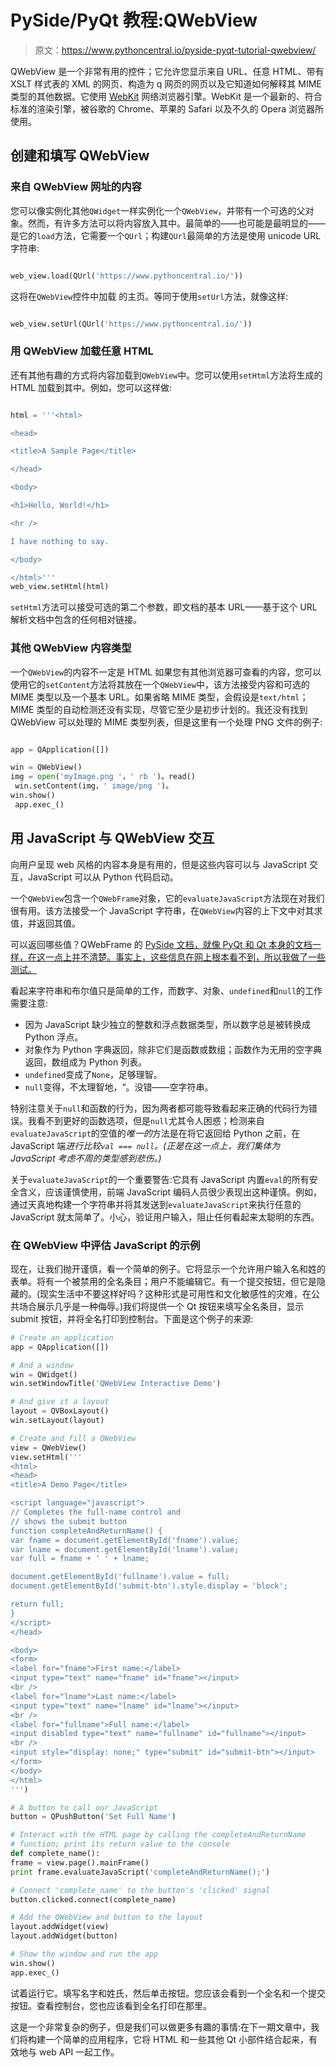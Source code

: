 # PySide/PyQt 教程:QWebView

> 原文：<https://www.pythoncentral.io/pyside-pyqt-tutorial-qwebview/>

QWebView 是一个非常有用的控件；它允许您显示来自 URL、任意 HTML、带有 XSLT 样式表的 XML 的网页、构造为 q 网页的网页以及它知道如何解释其 MIME 类型的其他数据。它使用 [WebKit](https://webkit.org/) 网络浏览器引擎。WebKit 是一个最新的、符合标准的渲染引擎，被谷歌的 Chrome、苹果的 Safari 以及不久的 Opera 浏览器所使用。

## 创建和填写 QWebView

### 来自 QWebView 网址的内容

您可以像实例化其他`QWidget`一样实例化一个`QWebView`，并带有一个可选的父对象。然而，有许多方法可以将内容放入其中。最简单的——也可能是最明显的——是它的`load`方法，它需要一个`QUrl`；构建`QUrl`最简单的方法是使用 unicode URL 字符串:

```py

web_view.load(QUrl('https://www.pythoncentral.io/'))

```

这将在`QWebView`控件中加载  的主页。等同于使用`setUrl`方法，就像这样:

```py

web_view.setUrl(QUrl('https://www.pythoncentral.io/'))

```

### 用 QWebView 加载任意 HTML

还有其他有趣的方式将内容加载到`QWebView`中。您可以使用`setHtml`方法将生成的 HTML 加载到其中。例如，您可以这样做:

```py

html = '''<html>

<head>

<title>A Sample Page</title>

</head>

<body>

<h1>Hello, World!</h1>

<hr />

I have nothing to say.

</body>

</html>'''
web_view.setHtml(html) 

```

`setHtml`方法可以接受可选的第二个参数，即文档的基本 URL——基于这个 URL 解析文档中包含的任何相对链接。

### 其他 QWebView 内容类型

一个`QWebView`的内容不一定是 HTML 如果您有其他浏览器可查看的内容，您可以使用它的`setContent`方法将其放在一个`QWebView`中，该方法接受内容和可选的 MIME 类型以及一个基本 URL。如果省略 MIME 类型，会假设是`text/html`；MIME 类型的自动检测还没有实现，尽管它至少是初步计划的。我还没有找到 QWebView 可以处理的 MIME 类型列表，但是这里有一个处理 PNG 文件的例子:

```py

app = QApplication([])

win = QWebView()
img = open('myImage.png '，' rb ')。read() 
 win.setContent(img，' image/png ')。
win.show() 
 app.exec_() 

```

## 用 JavaScript 与 QWebView 交互

向用户呈现 web 风格的内容本身是有用的，但是这些内容可以与 JavaScript 交互，JavaScript 可以从 Python 代码启动。

一个`QWebView`包含一个`QWebFrame`对象，它的`evaluateJavaScript`方法现在对我们很有用。该方法接受一个 JavaScript 字符串，在`QWebView`内容的上下文中对其求值，并返回其值。

可以返回哪些值？QWebFrame 的 [PySide 文档，就像 PyQt 和 Qt 本身的文档一样，在这一点上并不清楚。事实上，这些信息在网上根本看不到，所以我做了一些测试。](https://www.pythoncentral.io/pyside-pyqt-tutorial-qwebview/)

看起来字符串和布尔值只是简单的工作，而数字、对象、`undefined`和`null`的工作需要注意:

*   因为 JavaScript 缺少独立的整数和浮点数据类型，所以数字总是被转换成 Python 浮点。
*   对象作为 Python 字典返回，除非它们是函数或数组；函数作为无用的空字典返回，数组成为 Python 列表。
*   `undefined`变成了`None`，足够理智。
*   `null`变得，不太理智地，“。没错——空字符串。

特别注意关于`null`和函数的行为，因为两者都可能导致看起来正确的代码行为错误。我看不到更好的函数选项，但是`null`尤其令人困惑；检测来自`evaluateJavaScript`的空值的*唯一的*方法是在将它返回给 Python 之前，在 JavaScript 端*进行比较`val === null`。(正是在这一点上，我们集体为 JavaScript 考虑不周的类型感到悲伤。)*

关于`evaluateJavaScript`的一个重要警告:它具有 JavaScript 内置`eval`的所有安全含义，应该谨慎使用，前端 JavaScript 编码人员很少表现出这种谨慎。例如，通过天真地构建一个字符串并将其发送到`evaluateJavaScript`来执行任意的 JavaScript 就太简单了。小心，验证用户输入，阻止任何看起来太聪明的东西。

### 在 QWebView 中评估 JavaScript 的示例

现在，让我们抛开谨慎，看一个简单的例子。它将显示一个允许用户输入名和姓的表单。将有一个被禁用的全名条目；用户不能编辑它。有一个提交按钮，但它是隐藏的。(现实生活中不要这样好吗？这种形式是可用性和文化敏感性的灾难，在公共场合展示几乎是一种侮辱。)我们将提供一个 Qt 按钮来填写全名条目，显示 submit 按钮，并将全名打印到控制台。下面是这个例子的来源:

```py
# Create an application
app = QApplication([])

# And a window
win = QWidget()
win.setWindowTitle('QWebView Interactive Demo')

# And give it a layout
layout = QVBoxLayout()
win.setLayout(layout)

# Create and fill a QWebView
view = QWebView()
view.setHtml('''
<html>
<head>
<title>A Demo Page</title>

<script language="javascript">
// Completes the full-name control and
// shows the submit button
function completeAndReturnName() {
var fname = document.getElementById('fname').value;
var lname = document.getElementById('lname').value;
var full = fname + ' ' + lname;

document.getElementById('fullname').value = full;
document.getElementById('submit-btn').style.display = 'block';

return full;
}
</script>
</head>

<body>
<form>
<label for="fname">First name:</label>
<input type="text" name="fname" id="fname"></input>
<br />
<label for="lname">Last name:</label>
<input type="text" name="lname" id="lname"></input>
<br />
<label for="fullname">Full name:</label>
<input disabled type="text" name="fullname" id="fullname"></input>
<br />
<input style="display: none;" type="submit" id="submit-btn"></input>
</form>
</body>
</html>
''')

# A button to call our JavaScript
button = QPushButton('Set Full Name')

# Interact with the HTML page by calling the completeAndReturnName
# function; print its return value to the console
def complete_name():
frame = view.page().mainFrame()
print frame.evaluateJavaScript('completeAndReturnName();')

# Connect 'complete_name' to the button's 'clicked' signal
button.clicked.connect(complete_name)

# Add the QWebView and button to the layout
layout.addWidget(view)
layout.addWidget(button)

# Show the window and run the app
win.show()
app.exec_()
```

试着运行它。填写名字和姓氏，然后单击按钮。您应该会看到一个全名和一个提交按钮。查看控制台，您也应该看到全名打印在那里。

这是一个非常复杂的例子，但是我们可以做更多有趣的事情:在下一期文章中，我们将构建一个简单的应用程序，它将 HTML 和一些其他 Qt 小部件结合起来，有效地与 web API 一起工作。
